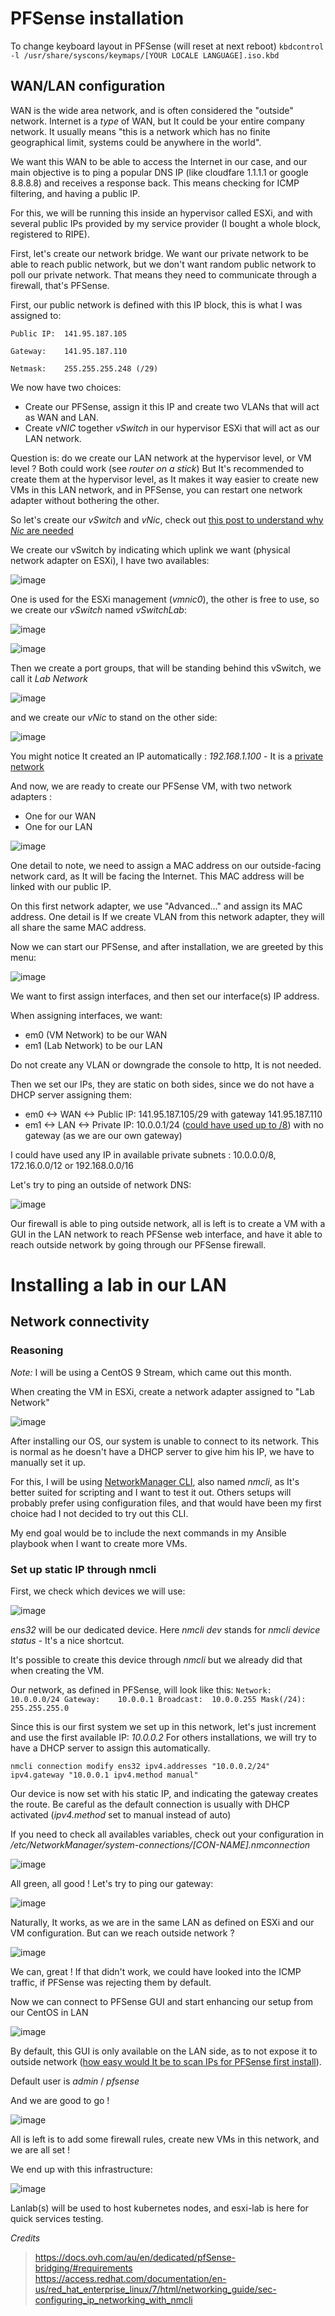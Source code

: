 # PFSense installation

To change keyboard layout in PFSense (will reset at next reboot)
`kbdcontrol -l /usr/share/syscons/keymaps/[YOUR LOCALE LANGUAGE].iso.kbd`

## WAN/LAN configuration

WAN is the wide area network, and is often considered the "outside" network. Internet is a *type* of WAN, but It could be your entire company network. It usually means "this is a network which has no finite geographical limit, systems could be anywhere in the world".

We want this WAN to be able to access the Internet in our case, and our main objective is to ping a popular DNS IP (like cloudfare 1.1.1.1 or google 8.8.8.8) and receives a response back. This means checking for ICMP filtering, and having a public IP.

For this, we will be running this inside an hypervisor called ESXi, and with several public IPs provided by my service provider (I bought a whole block, registered to RIPE).

First, let's create our network bridge. We want our private network to be able to reach public network, but we don't want random public network to poll our private network. That means they need to communicate through a firewall, that's PFSense.

First, our public network is defined with this IP block, this is what I was assigned to:
```
Public IP:  141.95.187.105

Gateway:    141.95.187.110

Netmask:    255.255.255.248 (/29)
```

We now have two choices:
- Create our PFSense, assign it this IP and create two VLANs that will act as WAN and LAN.
- Create *vNIC* together *vSwitch* in our hypervisor ESXi that will act as our LAN network.

Question is: do we create our LAN network at the hypervisor level, or VM level ? Both could work (see *router on a stick*)
But It's recommended to create them at the hypervisor level, as It makes it way easier to create new VMs in this LAN network, and in PFSense, you can restart one network adapter without bothering the other.

So let's create our *vSwitch* and *vNic*, check out [this post to understand why *Nic* are needed](https://docs.microsoft.com/en-us/windows-hardware/drivers/network/nic-switches)

We create our vSwitch by indicating which uplink we want (physical network adapter on ESXi), I have two availables:

![image](https://user-images.githubusercontent.com/72258375/147661859-53af1ae4-6eb3-42fe-a7c9-38348c4a1b6d.png)


One is used for the ESXi management (*vmnic0*), the other is free to use, so we create our *vSwitch* named _vSwitchLab_:

![image](https://user-images.githubusercontent.com/72258375/147661940-9ed21d75-b6a1-4197-8201-d3a6d909dd74.png)

![image](https://user-images.githubusercontent.com/72258375/147661994-8d5c0fa9-dce1-418e-ae38-68e2de19c57c.png)

Then we create a port groups, that will be standing behind this vSwitch, we call it _Lab Network_

![image](https://user-images.githubusercontent.com/72258375/147662061-d0db6857-5895-4046-88c9-89a6a9ddec93.png)

and we create our *vNic* to stand on the other side:

![image](https://user-images.githubusercontent.com/72258375/147662181-4d56ec89-9082-425f-a586-9d99e5fa2ea1.png)

You might notice It created an IP automatically : *192.168.1.100* - It is a [private network](https://www.arin.net/reference/research/statistics/address_filters/)

And now, we are ready to create our PFSense VM, with two network adapters :

- One for our WAN
- One for our LAN

![image](https://user-images.githubusercontent.com/72258375/147662504-1990c282-fcae-4164-9c81-bb43b427cdf8.png)

One detail to note, we need to assign a MAC address on our outside-facing network card, as It will be facing the Internet. This MAC address will be linked with our public IP.

On this first network adapter, we use "Advanced..." and assign its MAC address. One detail is If we create VLAN from this network adapter, they will all share the same MAC address.

Now we can start our PFSense, and after installation, we are greeted by this menu:

![image](https://user-images.githubusercontent.com/72258375/147663049-467c177f-c1e6-42d9-8e63-a1bfdc133937.png)

We want to first assign interfaces, and then set our interface(s) IP address.

When assigning interfaces, we want:
- em0 (VM Network) to be our WAN
- em1 (Lab Network) to be our LAN

Do not create any VLAN or downgrade the console to http, It is not needed.

Then we set our IPs, they are static on both sides, since we do not have a DHCP server assigning them:
- em0 <-> WAN <-> Public IP: 141.95.187.105/29 with gateway 141.95.187.110
- em1 <-> LAN <-> Private IP: 10.0.0.1/24 ([could have used up to /8](https://en.wikipedia.org/wiki/Private_network)) with no gateway (as we are our own gateway)

I could have used any IP in available private subnets : 10.0.0.0/8, 172.16.0.0/12 or 192.168.0.0/16

Let's try to ping an outside of network DNS:

![image](https://user-images.githubusercontent.com/72258375/147663682-59107466-1e1d-4677-a25c-de4dc7a71040.png)

Our firewall is able to ping outside network, all is left is to create a VM with a GUI in the LAN network to reach PFSense web interface, and have it able to reach outside network by going through our PFSense firewall.

# Installing a lab in our LAN

## Network connectivity

### Reasoning

_Note:_ I will be using a CentOS 9 Stream, which came out this month. 

When creating the VM in ESXi, create a network adapter assigned to "Lab Network"

![image](https://user-images.githubusercontent.com/72258375/147664021-1c129243-ad32-4a2f-aeb2-e3a500aeb778.png)

After installing our OS, our system is unable to connect to its network. This is normal as he doesn't have a DHCP server to give him his IP, we have to manually set it up.

For this, I will be using [NetworkManager CLI](https://access.redhat.com/documentation/en-us/red_hat_enterprise_linux/7/html/networking_guide/sec-configuring_ip_networking_with_nmcli), also named *nmcli*, as It's better suited for scripting and I want to test it out. Others setups will probably prefer using configuration files, and that would have been my first choice had I not decided to try out this CLI.

My end goal would be to include the next commands in my Ansible playbook when I want to create more VMs.

### Set up static IP through nmcli

First, we check which devices we will use:

![image](https://user-images.githubusercontent.com/72258375/147653668-df93e522-1b04-426c-88d9-46ba7043ffa2.png)

*ens32* will be our dedicated device. Here _nmcli dev_ stands for _nmcli device status_ - It's a nice shortcut.

It's possible to create this device through _nmcli_ but we already did that when creating the VM.

Our network, as defined in PFSense, will look like this:
`
Network:    10.0.0.0/24
Gateway:    10.0.0.1
Broadcast:  10.0.0.255
Mask(/24):  255.255.255.0
`

Since this is our first system we set up in this network, let's just increment and use the first available IP: *10.0.0.2*
For others installations, we will try to have a DHCP server to assign this automatically.

`nmcli connection modify ens32 ipv4.addresses "10.0.0.2/24" ipv4.gateway "10.0.0.1 ipv4.method manual"`

Our device is now set with his static IP, and indicating the gateway creates the route. Be careful as the default connection is usually with DHCP activated (_ipv4.method_ set to manual instead of auto)

If you need to check all availables variables, check out your configuration in _/etc/NetworkManager/system-connections/[CON-NAME].nmconnection_

![image](https://user-images.githubusercontent.com/72258375/147657723-2db5567d-506f-4e7a-98c6-4ffee165bd38.png)

All green, all good ! Let's try to ping our gateway:

![image](https://user-images.githubusercontent.com/72258375/147660146-97aceaac-1987-4702-9719-1777c5a1d0c9.png)

Naturally, It works, as we are in the same LAN as defined on ESXi and our VM configuration. But can we reach outside network ?

![image](https://user-images.githubusercontent.com/72258375/147660237-f9bac85e-4a28-458e-a9fc-523d748f42d3.png)

We can, great ! If that didn't work, we could have looked into the ICMP traffic, if PFSense was rejecting them by default.

Now we can connect to PFSense GUI and start enhancing our setup from our CentOS in LAN

![image](https://user-images.githubusercontent.com/72258375/147660324-97cd4a87-2a9d-45ac-af3a-1a398039fee7.png)

By default, this GUI is only available on the LAN side, as to not expose it to outside network ([how easy would It be to scan IPs for PFSense first install](https://www.shodan.io/search?query=pfsense)).

Default user is *admin* / *pfsense*

And we are good to go !

![image](https://user-images.githubusercontent.com/72258375/147664313-394962d8-bf62-471a-acba-9490dcf5ca42.png)

All is left is to add some firewall rules, create new VMs in this network, and we are all set !

We end up with this infrastructure:

![image](https://user-images.githubusercontent.com/72258375/147668332-6befe267-9e69-45ef-808b-11ae498df370.png)

Lanlab(s) will be used to host kubernetes nodes, and esxi-lab is here for quick services testing.

*Credits*

> https://docs.ovh.com/au/en/dedicated/pfSense-bridging/#requirements
> https://access.redhat.com/documentation/en-us/red_hat_enterprise_linux/7/html/networking_guide/sec-configuring_ip_networking_with_nmcli








